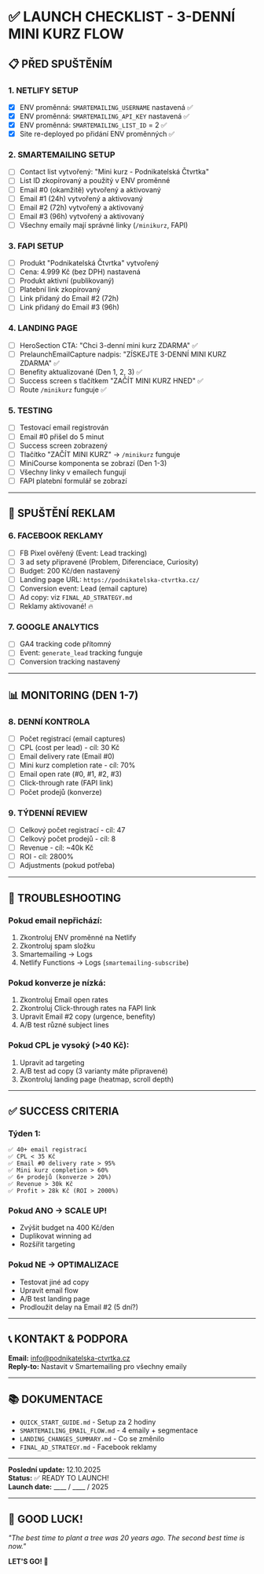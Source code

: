 # ✅ LAUNCH CHECKLIST - 3-DENNÍ MINI KURZ FLOW

## 📋 PŘED SPUŠTĚNÍM

### **1. NETLIFY SETUP**
- [x] ENV proměnná: `SMARTEMAILING_USERNAME` nastavená ✅
- [x] ENV proměnná: `SMARTEMAILING_API_KEY` nastavená ✅
- [x] ENV proměnná: `SMARTEMAILING_LIST_ID` = 2 ✅
- [x] Site re-deployed po přidání ENV proměnných ✅

### **2. SMARTEMAILING SETUP**
- [ ] Contact list vytvořený: "Mini kurz - Podnikatelská Čtvrtka"
- [ ] List ID zkopírovaný a použitý v ENV proměnné
- [ ] Email #0 (okamžitě) vytvořený a aktivovaný
- [ ] Email #1 (24h) vytvořený a aktivovaný
- [ ] Email #2 (72h) vytvořený a aktivovaný
- [ ] Email #3 (96h) vytvořený a aktivovaný
- [ ] Všechny emaily mají správné linky (`/minikurz`, FAPI)

### **3. FAPI SETUP**
- [ ] Produkt "Podnikatelská Čtvrtka" vytvořený
- [ ] Cena: 4.999 Kč (bez DPH) nastavená
- [ ] Produkt aktivní (publikovaný)
- [ ] Platební link zkopírovaný
- [ ] Link přidaný do Email #2 (72h)
- [ ] Link přidaný do Email #3 (96h)

### **4. LANDING PAGE**
- [ ] HeroSection CTA: "Chci 3-denní mini kurz ZDARMA" ✅
- [ ] PrelaunchEmailCapture nadpis: "ZÍSKEJTE 3-DENNÍ MINI KURZ ZDARMA" ✅
- [ ] Benefity aktualizované (Den 1, 2, 3) ✅
- [ ] Success screen s tlačítkem "ZAČÍT MINI KURZ HNED" ✅
- [ ] Route `/minikurz` funguje ✅

### **5. TESTING**
- [ ] Testovací email registrován
- [ ] Email #0 přišel do 5 minut
- [ ] Success screen zobrazený
- [ ] Tlačítko "ZAČÍT MINI KURZ" → `/minikurz` funguje
- [ ] MiniCourse komponenta se zobrazí (Den 1-3)
- [ ] Všechny linky v emailech fungují
- [ ] FAPI platební formulář se zobrazí

---

## 🚀 SPUŠTĚNÍ REKLAM

### **6. FACEBOOK REKLAMY**
- [ ] FB Pixel ověřený (Event: Lead tracking)
- [ ] 3 ad sety připravené (Problem, Diferenciace, Curiosity)
- [ ] Budget: 200 Kč/den nastavený
- [ ] Landing page URL: `https://podnikatelska-ctvrtka.cz/`
- [ ] Conversion event: Lead (email capture)
- [ ] Ad copy: viz `FINAL_AD_STRATEGY.md`
- [ ] Reklamy aktivované! 🔥

### **7. GOOGLE ANALYTICS**
- [ ] GA4 tracking code přítomný
- [ ] Event: `generate_lead` tracking funguje
- [ ] Conversion tracking nastavený

---

## 📊 MONITORING (DEN 1-7)

### **8. DENNÍ KONTROLA**
- [ ] Počet registrací (email captures)
- [ ] CPL (cost per lead) - cíl: 30 Kč
- [ ] Email delivery rate (Email #0)
- [ ] Mini kurz completion rate - cíl: 70%
- [ ] Email open rate (#0, #1, #2, #3)
- [ ] Click-through rate (FAPI link)
- [ ] Počet prodejů (konverze)

### **9. TÝDENNÍ REVIEW**
- [ ] Celkový počet registrací - cíl: 47
- [ ] Celkový počet prodejů - cíl: 8
- [ ] Revenue - cíl: ~40k Kč
- [ ] ROI - cíl: 2800%
- [ ] Adjustments (pokud potřeba)

---

## 🔧 TROUBLESHOOTING

### **Pokud email nepřichází:**
1. Zkontroluj ENV proměnné na Netlify
2. Zkontroluj spam složku
3. Smartemailing → Logs
4. Netlify Functions → Logs (`smartemailing-subscribe`)

### **Pokud konverze je nízká:**
1. Zkontroluj Email open rates
2. Zkontroluj Click-through rates na FAPI link
3. Upravit Email #2 copy (urgence, benefity)
4. A/B test různé subject lines

### **Pokud CPL je vysoký (>40 Kč):**
1. Upravit ad targeting
2. A/B test ad copy (3 varianty máte připravené)
3. Zkontroluj landing page (heatmap, scroll depth)

---

## ✅ SUCCESS CRITERIA

### **Týden 1:**
```
✅ 40+ email registrací
✅ CPL < 35 Kč
✅ Email #0 delivery rate > 95%
✅ Mini kurz completion > 60%
✅ 6+ prodejů (konverze > 20%)
✅ Revenue > 30k Kč
✅ Profit > 28k Kč (ROI > 2000%)
```

### **Pokud ANO → SCALE UP!**
- Zvýšit budget na 400 Kč/den
- Duplikovat winning ad
- Rozšířit targeting

### **Pokud NE → OPTIMALIZACE**
- Testovat jiné ad copy
- Upravit email flow
- A/B test landing page
- Prodloužit delay na Email #2 (5 dní?)

---

## 📞 KONTAKT & PODPORA

**Email:** info@podnikatelska-ctvrtka.cz  
**Reply-to:** Nastavit v Smartemailing pro všechny emaily

---

## 📚 DOKUMENTACE

- `QUICK_START_GUIDE.md` - Setup za 2 hodiny
- `SMARTEMAILING_EMAIL_FLOW.md` - 4 emaily + segmentace
- `LANDING_CHANGES_SUMMARY.md` - Co se změnilo
- `FINAL_AD_STRATEGY.md` - Facebook reklamy

---

**Poslední update:** 12.10.2025  
**Status:** ✅ READY TO LAUNCH!  
**Launch date:** ____ / ____ / 2025

---

## 🎉 GOOD LUCK!

*"The best time to plant a tree was 20 years ago. The second best time is now."*

**LET'S GO! 🚀**
